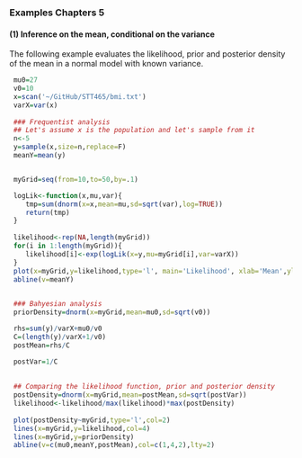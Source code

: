 ### Examples Chapters 5

#### (1) Inference on the mean, conditional on the variance

The following example evaluates the likelihood, prior and posterior density of the mean in a normal model
with known variance.

```R
 mu0=27
 v0=10
 x=scan('~/GitHub/STT465/bmi.txt')
 varX=var(x)
 
 ### Frequentist analysis
 ## Let's assume x is the population and let's sample from it
 n<-5
 y=sample(x,size=n,replace=F)
 meanY=mean(y)


 myGrid=seq(from=10,to=50,by=.1)

 logLik<-function(x,mu,var){
    tmp=sum(dnorm(x=x,mean=mu,sd=sqrt(var),log=TRUE))
    return(tmp)
 }
 
 likelihood<-rep(NA,length(myGrid))
 for(i in 1:length(myGrid)){
    likelihood[i]<-exp(logLik(x=y,mu=myGrid[i],var=varX))
 }
 plot(x=myGrid,y=likelihood,type='l', main='Likelihood', xlab='Mean',ylab='Likelihood')
 abline(v=meanY)
 

 ### Bahyesian analysis
 priorDensity=dnorm(x=myGrid,mean=mu0,sd=sqrt(v0))

 rhs=sum(y)/varX+mu0/v0
 C=(length(y)/varX+1/v0)
 postMean=rhs/C

 postVar=1/C
 
 
 ## Comparing the likelihood function, prior and posterior density
 postDensity=dnorm(x=myGrid,mean=postMean,sd=sqrt(postVar))
 likelihood<-likelihood/max(likelihood)*max(postDensity)
 
 plot(postDensity~myGrid,type='l',col=2)
 lines(x=myGrid,y=likelihood,col=4)
 lines(x=myGrid,y=priorDensity)
 abline(v=c(mu0,meanY,postMean),col=c(1,4,2),lty=2)
 
```
